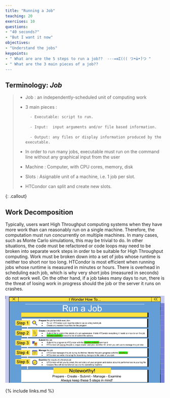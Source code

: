 ```yaml
---
title: "Running a Job"
teaching: 20
exercises: 10
questions:
- "40 seconds?"
- "But I want it now"
objectives:
- "Understand the jobs"
keypoints:
- " What are are the 5 steps to run a job??  ---=≡Σ((( つ•̀ω•́)つ "
- " What are the 3 main pieces of a job?? 
---
```

## Terminology: *Job*

  > - Job : an independently-scheduled unit of computing work
  >
  > - 3 main pieces :
  >
  >         - Executable: script to run.
  >
  >         - Input:  input arguments and/or file based information.
  >
  >         - Output: any files or display information produced by the executable.
  >
  > - In order to run many jobs, executable must run on the command line without any graphical input from the user
  >
  > - Machine : Computer, with CPU cores, memory, disk
  >
  > - Slots : Asignable unit of a machine, i.e. 1 job per slot.
  >
  > - HTCondor can split and create new slots. 
  >
  {: .callout}
## Work Decomposition
Typically, users want High Throughput computing systems when they have more work than can reasonably run on a single machine. Therefore, the computation must run concurrently on multiple machines. In many cases, such as Monte Carlo simulations, this may be trivial to do. In other situations, the code must be refactored or code loops may need to be broken into separate work steps in order to be suitable for High Throughput computing. Work must be broken down into a set of jobs whose runtime is neither too short nor too long. HTCondor is most efficient when running jobs whose runtime is measured in minutes or hours. There is overhead in scheduling each job, which is why very short jobs (measured in seconds) do not work well. On the other hand, if a job takes many days to run, there is the threat of losing work in progress should the job or the server it runs on crashes.



![image info](./../fig/run_job_steps.png)

{% include links.md %}

